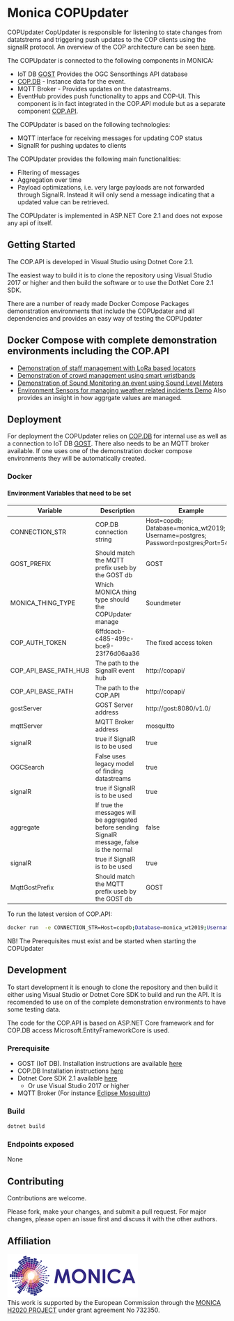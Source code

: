# Monica COPUpdater
<!-- Short description of the project. -->

COPUpdater
CopUpdater is responsible for listening to state changes from datatstrems and triggering push updates to the COP clients using the signalR protocol. An overview of the COP architecture can be seen [here](https://github.com/MONICA-Project/COP.API).


The COPUpdater is connected to the following components in MONICA:
* IoT DB [GOST](https://github.com/gost/server) Provides the OGC Sensorthings API database
* [COP.DB](https://github.com/MONICA-Project/COP.DB) - Instance data for the event.
* MQTT Broker - Provides updates on the datastreams.
* EventHub provides push functionality to apps and COP-UI. This component is in fact integrated in the COP.API module but as a separate component [COP.API](https://github.com/MONICA-Project/COP.API).

The COPUpdater is based on the following technologies:
*	MQTT interface for receiving messages for updating COP status
*	SignalR for pushing updates to clients

The COPUpdater provides the following main functionalities:
* Filtering of messages
* Aggregation over time  
* Payload optimizations, i.e. very large payloads are not forwarded through SignalR. Instead it will only send a message indicating that a updated value can be retrieved.



The COPUpdater is implemented in ASP.NET Core 2.1 and does not expose any api of itself.

<!-- A teaser figure may be added here. It is best to keep the figure small (<500KB) and in the same repo -->

## Getting Started
The COP.API is developed in Visual Studio using Dotnet Core 2.1.

The easiest way to build it is to clone the repository using Visual Studio 2017 or higher and then build the software or to use the DotNet Core 2.1 SDK.

There are a number of ready made Docker Compose Packages demonstration environments that include the COPUpdater and all dependencies and provides an easy way of testing the COPUpdater 
## Docker Compose with complete demonstration environments including the COP.API
* [Demonstration of staff management with LoRa based locators]( https://github.com/MONICA-Project/staff-management-demo)
* [Demonstration of crowd management using smart wristbands](https://github.com/MONICA-Project/DockerGlobalWristbandSimulation)
* [Demonstration of Sound Monitoring an event using Sound Level Meters](https://github.com/MONICA-Project/DockerSoundDemo)
* [Environment Sensors for managing weather related incidents Demo](https://github.com/MONICA-Project/DockerEnvironmentSensorDemo) Also provides an insight in how aggrgate values are managed.

## Deployment
For deployment the COPUpdater relies on [COP.DB](https://github.com/MONICA-Project/COP.DB) for internal use as well as a connection to IoT DB [GOST](https://github.com/gost/server). There also needs to be an MQTT broker available. If one uses one of the demonstration docker compose environments they will be automatically created.

### Docker
#### Environment Variables that need to be set
| Variable | Description | Example | 
| --------------- | --------------- | --------------- |
| CONNECTION_STR | COP.DB connection string | Host=copdb; Database=monica_wt2019; Username=postgres; Password=postgres;Port=5432 | 
| GOST_PREFIX | Should match the MQTT prefix useb by the GOST db | GOST |
| MONICA_THING_TYPE | Which MONICA thing type should the COPUpdater manage  | Soundmeter |
| COP_AUTH_TOKEN | 6ffdcacb-c485-499c-bce9-23f76d06aa36 | The fixed access token |
| COP_API_BASE_PATH_HUB | The path to the SignalR event hub | http://copapi/ | 
| COP_API_BASE_PATH | The path to the COP.API | http://copapi/ | 
 | gostServer | GOST Server address | http://gost:8080/v1.0/ |
  | mqttServer | MQTT Broker address | mosquitto |
| signalR | true if SignalR is to be used | true|
|OGCSearch| False uses legacy model of finding datastreams |true|
| signalR | true if SignalR is to be used | true|
|aggregate| If true the messages will be aggregated before sending SignalR message, false is the normal |false |
| signalR | true if SignalR is to be used | true|
|MqttGostPrefix| Should match the MQTT prefix useb by the GOST db |GOST |




To run the latest version of COP.API:
```bash
docker run  -e CONNECTION_STR=Host=copdb;Database=monica_wt2019;Username=postgres;Password=postgres;Port=5432 -e GOST_PREFIX=GOST -e COP_AUTH_TOKEN=6ffdcacb-c485-499c-bce9-23f76d06aa36 -e MONICA_THING_TYPE=Soundmeter -e COP_API_BASE_PATH_HUB=http://copapi/ -e COP_API_BASE_PATH=http://copapi/ -e gostServer=http://gost:8080/v1.0/  -e mqttServer=http://mosquitto  -e signalR=true  -e aggregate=false -e MqttGostPrefix=GOST -e OGCSearch=true monicaproject/copupdater:0.7
```
NB! The Prerequisites must exist and be started when starting the COPUpdater 

## Development
To start development it is enough to clone the repository and then build it either using Visual Studio or Dotnet Core SDK to build and run the API.
It is recomended to use on of the complete demonstration environments to have some testing data.

The code for the COP.API is based on ASP.NET Core framework and for COP.DB access Microsoft.EntityFrameworkCore is used.


### Prerequisite
* GOST (IoT DB). Installation instructions are available [here](https://www.gostserver.xyz/)
* COP.DB Installation instructions [here](https://github.com/MONICA-Project/COP.DB)
* Dotnet Core SDK 2.1 available [here](https://dotnet.microsoft.com/download/dotnet-core/2.1)
    - Or use Visual Studio 2017 or higher
* MQTT Broker (For instance [Eclipse Mosquitto](https://mosquitto.org/))



### Build

```bash
dotnet build
```

### Endpoints exposed
None
## 
## Contributing
Contributions are welcome. 

Please fork, make your changes, and submit a pull request. For major changes, please open an issue first and discuss it with the other authors.

## Affiliation
![MONICA](https://github.com/MONICA-Project/template/raw/master/monica.png)  
This work is supported by the European Commission through the [MONICA H2020 PROJECT](https://www.monica-project.eu) under grant agreement No 732350.
